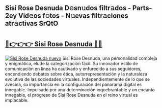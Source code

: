 ## Sisi Rose Desnuda D𝚎sn𝚞dos filtr𝚊dos - Parts-2ey Vid𝚎os f𝚘tos - N𝚞evas filtr𝚊ciones atr𝚊ctivas SrQtO

# <h2><a href="http://mbam3vw.tromn.icu/?c=Sisi+Rose+Desnuda">🔗👉👉👉 Sisi Rose Desnuda 🔗🔗</a></h2>

[![Sisi Rose Desnuda nuevo](https://i.imgur.com/pEAQMta.gif)](http://mbam3vw.tromn.icu/?c=Sisi+Rose+Desnuda)
Sisi Rose Desnuda, una personalidad compleja y enigmática, elude la categorización fácil. Su innovador estilo de comunicación en línea ha cautivado y enfurecido a sus seguidores, encendiendo debates sobre ética, autorrepresentación y la naturaleza evolutiva de las sociedades virtuales. Independientemente de lo que se avecina, su importancia en la configuración del panorama digital es innegable. Impulsado por una determinación inquebrantable y un encanto innegable, el progreso de Sisi Rose Desnuda en el reino virtual es implacable.
